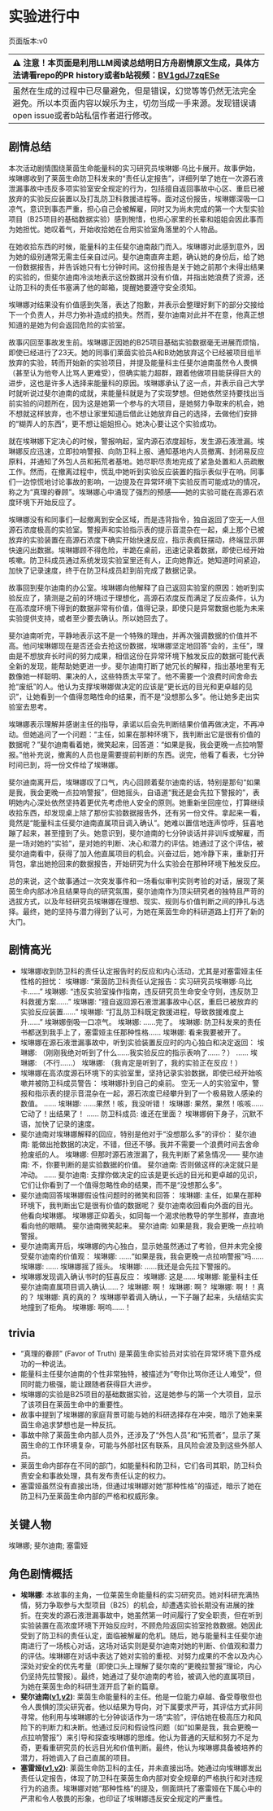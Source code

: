 # 实验进行中
页面版本:v0
 

| :warning: 注意！本页面是利用LLM阅读总结明日方舟剧情原文生成，具体方法请看repo的PR history或者b站视频：[BV1gdJ7zqESe](https://www.bilibili.com/video/BV1gdJ7zqESe/)         |
|:----------------------------|
| 虽然在生成的过程中已尽量避免，但是错误，幻觉等等仍然无法完全避免。所以本页面内容以娱乐为主，切勿当成一手来源。发现错误请open issue或者b站私信作者进行修改。|



## 剧情总结
本次活动剧情围绕莱茵生命能量科的实习研究员埃琳娜·乌比卡展开。故事伊始，埃琳娜收到了莱茵生命防卫科发来的“责任认定报告”，详细列举了她在一次源石液泄漏事故中违反多项实验室安全规定的行为，包括擅自返回事故中心区、重启已被放弃的实验反应装置以及打乱防卫科救援进程等。面对这份报告，埃琳娜深吸一口凉气，意识到事态严重，担心自己会被解雇，同时又为尚未完成的第一个大型实验项目（B25项目的基础数据实验）感到惋惜，也担心家里的长辈和姐姐会因此事而为她担忧。她叹着气，开始收拾她在合用实验室角落里的个人物品。

在她收拾东西的时候，能量科的主任斐尔迪南敲门而入。埃琳娜对此感到意外，因为她的级别通常无需主任亲自过问。斐尔迪南直奔主题，确认她的身份后，给了她一份数据报告，并告诉她只有七分钟时间。这份报告是关于她之前那个未得出结果的实验的，但斐尔迪南冷淡地表示这份数据并没有价值，并指出她浪费了资源，还让防卫科的责任书塞满了他的邮箱，提醒她要遵守安全须知。

埃琳娜对结果没有价值感到失落，表达了抱歉，并表示会整理好剩下的部分交接给下一个负责人，并尽力弥补造成的损失。然而，斐尔迪南对此并不在意，他真正想知道的是她为何会返回危险的实验室。

故事闪回至事故发生前。埃琳娜正因她的B25项目基础实验数据毫无进展而烦恼，即使已经进行了23天。她的同事们莱茵实验员A和B劝她放弃这个已经被项目组半放弃的实验，转而开始新的实验项目，并提及能量科主任斐尔迪南虽然令人畏惧（甚至认为他夸人比骂人更难受），但确实能力超群，跟着他做项目能获得巨大的进步，这也是许多人选择来能量科的原因。埃琳娜承认了这一点，并表示自己大学时就听说过斐尔迪南的成就，来能量科就是为了实现梦想。但她依然坚持要找出当前实验的问题所在，因为这是她第一个参与的大项目，是她努力争取来的机会，她不想就这样放弃，也不想让家里知道后借此让她放弃自己的选择，去做他们安排的“糊弄人的东西”，更不想让姐姐担心。她决心要让这个实验成功。

就在埃琳娜下定决心的时候，警报响起，室内源石浓度超标，发生源石液泄漏。埃琳娜反应迅速，立即拉响警报、向防卫科上报、通知基地内人员撤离、封闭易反应原料，并通知了外包人员和拓荒者基地。她尽职尽责地完成了紧急处置和人员疏散工作。然而，在撤离过程中，慌乱中她听到实验反应装置的指示表似乎在响。同事们一边惊慌地讨论事故的影响，一边提及在异常环境下实验反而可能成功的情况，称之为“真理的眷顾”。埃琳娜心中涌现了强烈的预感——她的实验可能在高源石浓度环境下开始反应了。

埃琳娜没有和同事们一起撤离到安全区域，而是违背指令，独自返回了空无一人但源石浓度极高的实验室。警报声和实验指示表的提示音混杂在一起，桌上那个已被放弃的实验装置在高源石浓度下确实开始快速反应，指示表疯狂摆动，终端显示屏快速闪出数据。埃琳娜顾不得危险，半跪在桌前，迅速记录着数据，即使已经开始咳嗽。防卫科成员通过系统发现实验室里还有人，正向她靠近。她知道时间紧迫，加快了记录速度，终于在防卫科成员赶到前完成了数据记录。

故事回到斐尔迪南的办公室。埃琳娜向他解释了自己返回实验室的原因：她听到实验反应了，猜测是之前的环境过于理想化，高源石浓度反而满足了反应条件，认为在高浓度环境下得到的数据非常有价值，值得记录，即使只是异常数据也能为未来实验提供支持，或者至少要去确认。所以她回去了。

斐尔迪南听完，平静地表示这不是一个特殊的理由，并再次强调数据的价值并不高。他问埃琳娜现在是否还会去抢这份数据，埃琳娜坚定地回答“会的，主任”，理由是不想放弃长时间的努力成果，相信这份在异常环境下触发反应的数据可能代表全新的发现，能帮助她更进一步。斐尔迪南打断了她冗长的解释，指出基地里有无数像她一样聪明、果决的人，这些特质太平常了。他不需要一个浪费时间舍命去抢“废纸”的人。他认为支撑埃琳娜做决定的应该是“更长远的目光和更卓越的见识”，让她看到一个值得忽略性命的结果，而不是“没想那么多”。他让她多走出实验室去思考。

埃琳娜表示理解并感谢主任的指导，承诺以后会先判断结果价值再做决定，不再冲动。但她追问了一个问题：“主任，如果在那种环境下，我判断出它是很有价值的数据呢？”斐尔迪南看着她，微笑起来，回答道：“如果是我，我会更晚一点拉响警报。”他补充说，撤离的人员也是需要提前判断的东西。说完，他看了看表，七分钟时间已到，将一份文件给了埃琳娜。

斐尔迪南离开后，埃琳娜叹了口气，内心回顾着斐尔迪南的话，特别是那句“如果是我，我会更晚一点拉响警报”，但她摇头，自语道“我还是会先拉下警报的”，表明她内心深处依然坚持着更优先考虑他人安全的原则。她重新坐回座位，打算继续收拾东西，却发现桌上除了那份实验数据报告外，还有另一份文件。拿起来一看，竟然是“能量科主任斐尔迪南直属项目调入确认”。她难以置信地连声惊呼，狂喜地蹦了起来，甚至撞到了头。她意识到，斐尔迪南的七分钟谈话并非训斥或解雇，而是一场对她的“实验”，是对她的判断、决心和潜力的评估。她通过了这个评估，被斐尔迪南看中，获得了加入他直属项目的机会。兴奋过后，她冷静下来，重新打开背包，拿出她抢回来的数据报告，开始研究为什么实验会在那种环境下触发反应。

总的来说，这个故事通过一次突发事件和一场看似审判实则考验的对话，展现了莱茵生命内部冰冷且结果导向的研究氛围，斐尔迪南作为顶尖研究者的独特且严苛的选拔方式，以及年轻研究员埃琳娜在理想、现实、规则与价值判断之间的挣扎与选择。最终，她的坚持与潜力得到了认可，为她在莱茵生命的科研道路上打开了新的大门。
## 剧情高光
*   埃琳娜收到防卫科的责任认定报告时的反应和内心活动，尤其是对塞雷娅主任性格的担忧：
    埃琳娜: “莱茵防卫科责任认定报告：实习研究员埃琳娜·乌比卡......”
    埃琳娜: “违反实验室操作指南，违反研究员生命安全守则，违反防卫科救援方案......”
    埃琳娜: “擅自返回源石液泄漏事故中心区，重启已被放弃的实验反应装置......”
    埃琳娜: “打乱防卫科既定救援进程，导致救援难度上升......”
    埃琳娜倒吸一口凉气。
    埃琳娜: ......完了。
    埃琳娜: 防卫科发来的责任书都送到我手上了，塞雷娅主任那种性格......
    埃琳娜: 看来我要被开了。
*   埃琳娜在源石液泄漏事故中，听到实验装置反应时的内心独白和决定返回：
    埃琳娜: （刚刚我绝对听到了什么......我实验反应的指示表响了......？）
    ......
    埃琳娜: （不行......）
    埃琳娜: （我肯定是听到了，我的实验正在反应！）
*   埃琳娜在高浓度源石环境下的实验室里，坚持记录实验数据，即使已经开始咳嗽并被防卫科成员警告：
    埃琳娜扑到自己的桌前。
    空无一人的实验室中，警报和指示表的提示音混杂在一起，源石浓度已经攀升到了一个极易致人感染的数值。
    ......
    埃琳娜: ......果然！咳，我没听错！
    埃琳娜: 果然，果然！咳咳......它动了！出结果了！
    ......
    防卫科成员: 谁还在里面？
    埃琳娜俯下身子，沉默不语，加快了记录的速度。
*   斐尔迪南对埃琳娜解释的回应，特别是他对于“没想那么多”的评价：
    斐尔迪南: 能做出抢数据的决定，不错，但还不够。我并不需要一个浪费时间去舍命抢废纸的人。
    埃琳娜: 但那时源石液泄漏了，我先判断了紧急情况——
    斐尔迪南: 不，你要判断的是实验数据的价值。
    斐尔迪南: 否则做这样的决定就只是冲动。
    ......
    斐尔迪南: 支撑你做决定的应该是更长远的目光和更卓越的见识，它们让你看到了一个值得忽略性命的结果，而不是“没想那么多”。
*   斐尔迪南回答埃琳娜假设性问题时的微笑和回答：
    埃琳娜: 主任，如果在那种环境下，我判断出它是很有价值的数据呢？
    斐尔迪南收回看向外面的目光。
    他看向埃琳娜。
    埃琳娜正仰着头，如同每一个渴求他教导的学生那样，直直地看向他的眼睛。
    斐尔迪南微笑起来。
    斐尔迪南: 如果是我，我会更晚一点拉响警报。
*   斐尔迪南离开后，埃琳娜的内心独白，显示她虽然通过了考验，但并未完全接受斐尔迪南的价值观：
    埃琳娜: ......“如果是我，我会更晚一点拉响警报”吗......
    埃琳娜: ......
    埃琳娜摇了摇头。
    埃琳娜: ......我还是会先拉下警报的。
*   埃琳娜发现调入确认书时的狂喜反应：
    埃琳娜: 这是......
    埃琳娜: 能量科主任斐尔迪南直属项目调入确认......？
    埃琳娜: 啊！
    埃琳娜: 啊？
    埃琳娜: 啊！！真的？
    埃琳娜: 真的真的？
    埃琳娜举着调入确认，一下子蹦了起来，头结结实实地撞到了柜角。
    埃琳娜: 啊呜......！
## trivia
*   “真理的眷顾” (Favor of Truth) 是莱茵生命实验员对实验在异常环境下意外成功的一种说法。
*   能量科主任斐尔迪南的个性非常独特，被描述为“夸你比骂你还让人难受”，但同时能力极强，能让跟随者获得巨大进步。
*   埃琳娜的实验是B25项目的基础数据实验，这是她参与的第一个大项目，显示了该项目在莱茵生命中的重要性。
*   故事中提到了埃琳娜的家庭背景可能与她的科研选择存在冲突，暗示了她来莱茵生命追求梦想也是一种反抗。
*   事故中除了莱茵生命内部人员外，还涉及了“外包人员”和“拓荒者”，显示了莱茵生命的工作环境复杂，可能与外部社区有联系，且风险会波及到这些外部人员。
*   莱茵生命内部存在不同的部门，如能量科和防卫科，它们各司其职，防卫科负责安全和事故处理，具有发布责任认定的权力。
*   塞雷娅虽然没有直接出场，但通过埃琳娜对她“那种性格”的描述，暗示了她在防卫科乃至莱茵生命内部的严格和权威形象。
## 关键人物
埃琳娜; 斐尔迪南; 塞雷娅
## 角色剧情概括
-   **埃琳娜**: 本故事的主角，一位莱茵生命能量科的实习研究员。她对科研充满热情，努力争取参与大型项目（B25）的机会，却遭遇实验长期没有进展的挫折。在突发的源石液泄漏事故中，她虽然第一时间履行了安全职责，但在听到实验装置在高浓度环境下开始反应时，不顾危险返回实验室抢救数据。她因此受到了防卫科的责任认定，面临被解雇的危机。随后，她与能量科主任斐尔迪南进行了一场核心对话，这场对话实则是斐尔迪南对她的判断、价值观和潜力的评估。埃琳娜在对话中表达了她对实验的重视、对努力成果的不舍以及内心深处对安全的优先考量（即使口头上理解了斐尔南的“更晚拉警报”理论，内心仍坚持先拉警报）。最终，她通过了斐尔迪南的考验，被调入他的直属项目，为她在莱茵生命的科研生涯开启了新的篇章。
-   **斐尔迪南([v1](../chars/extended_char_fei_er_di_nan.md),[v2](../char_v3/extended_char_fei_er_di_nan.md))**: 莱茵生命能量科的主任。他是一位能力卓越、备受尊敬但也令人畏惧的顶尖研究者。他以结果为导向，对下属要求严苛，其评估方式非同寻常。他利用与埃琳娜的七分钟谈话作为一场“实验”，评估她在极高压力和风险下的判断力和决断。他通过反问和假设性问题（如“如果是我，我会更晚一点拉响警报”）来引导和探查埃琳娜的思维。他认为普通的天赋和努力不足为奇，更看重研究员的长远目光和价值判断。最终，他认为埃琳娜具备被培养的潜力，将她调入了自己直属的项目。
-   **塞雷娅([v1](../chars/char_202_demkni.md),[v2](../char_v3/char_202_demkni.md))**: 莱茵生命防卫科的主任，并未直接出场。她通过向埃琳娜发出责任认定报告，体现了防卫科在莱茵生命内部对安全规章的严格执行和对违规行为的追责。埃琳娜对她“那种性格”的提及，侧面烘托了塞雷娅在下属心中的严肃和令人敬畏的形象，也印证了埃琳娜违反安全规定的严重性。
